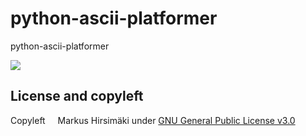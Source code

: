 # python-ascii-platformer
python-ascii-platformer

![](https://raw.githubusercontent.com/hirsimaki-markus/python-ascii-platformer/master//2048_gif.gif)

## License and copyleft
Copyleft <img src="https://raw.githubusercontent.com/hirsimaki-markus/arduino-PS2-to-USB/master/images/copyleft.png" width="12" height="12"/> Markus Hirsimäki under [GNU General Public License v3.0](https://choosealicense.com/licenses/lgpl-3.0/)

